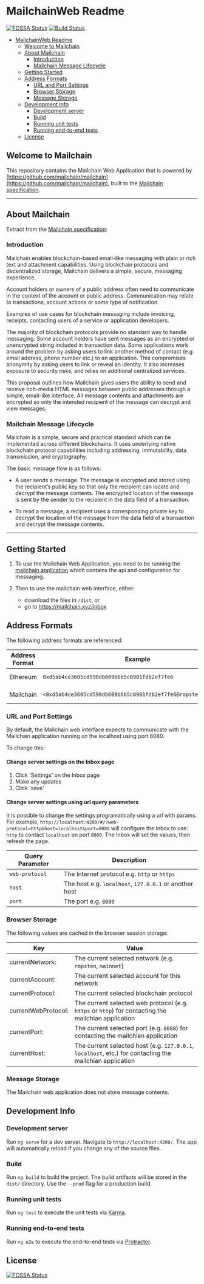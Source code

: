 # MailchainWeb Readme
[![FOSSA Status](https://app.fossa.io/api/projects/git%2Bgithub.com%2Fmailchain%2Fmailchain-web.svg?type=shield)](https://app.fossa.io/projects/git%2Bgithub.com%2Fmailchain%2Fmailchain-web?ref=badge_shield)
[![Build Status](https://travis-ci.com/mailchain/mailchain-web.svg?branch=master)](https://travis-ci.com/mailchain/mailchain-web)


<!-- @import "[TOC]" {cmd="toc" depthFrom=1 depthTo=6 orderedList=false} -->

<!-- code_chunk_output -->

* [MailchainWeb Readme](#mailchainweb-readme)
	* [Welcome to Mailchain](#welcome-to-mailchain)
	* [About Mailchain](#about-mailchain)
		* [Introduction](#introduction)
		* [Mailchain Message Lifecycle](#mailchain-message-lifecycle)
	* [Getting Started](#getting-started)
	* [Address Formats](#address-formats)
		* [URL and Port Settings](#url-and-port-settings)
		* [Browser Storage](#browser-storage)
		* [Message Storage](#message-storage)
	* [Development Info](#development-info)
		* [Development server](#development-server)
		* [Build](#build)
		* [Running unit tests](#running-unit-tests)
		* [Running end-to-end tests](#running-end-to-end-tests)
	* [License](#license)

<!-- /code_chunk_output -->

## Welcome to Mailchain

This repository contains the Mailchain Web Application that is powered by [https://github.com/mailchain/mailchain](https://github.com/mailchain/mailchain), built to the [Mailchain specification](https://github.com/mailchain/mailchain-specification).

---


## About Mailchain 
Extract from the [Mailchain specification](https://github.com/mailchain/mailchain-specification):

### Introduction 
Mailchain enables blockchain-based email-like messaging with plain or rich text and attachment capabilities. Using blockchain protocols and decentralized storage, Mailchain delivers a simple, secure, messaging experience.

Account holders or owners of a public address often need to communicate in the context of the account or public address. Communication may relate to transactions, account actions or some type of notification.

Examples of use cases for blockchain messaging include invoicing, receipts, contacting users of a service or application developers.

The majority of blockchain protocols provide no standard way to handle messaging. Some account holders have sent messages as an encrypted or unencrypted string included in transaction data. Some applications work around the problem by asking users to link another method of contact (e.g. email address, phone number etc.) to an application. This compromises anonymity by asking users to link or reveal an identity. It also increases exposure to security risks, and relies on additional centralized services.

This proposal outlines how Mailchain gives users the ability to send and receive rich-media HTML messages between public addresses through a simple, email-like interface. All message contents and attachments are encrypted so only the intended recipient of the message can decrypt and view messages.

### Mailchain Message Lifecycle

Mailchain is a simple, secure and practical standard which can be implemented across different blockchains. It uses underlying native blockchain protocol capabilities including addressing, immutability, data transmission, and cryptography.

The basic message flow is as follows:

* A user sends a message. The message is encrypted and stored using the recipient’s public key so that only the recipient can locate and decrypt the message contents. The encrypted location of the message is sent by the sender to the recipient in the data field of a transaction.

* To read a message, a recipient uses a corresponding private key to decrypt the location of the message from the data field of a transaction and decrypt the message contents.

---

## Getting Started

1. To use the Mailchain Web Application, you need to be running the [mailchain application](https://github.com/mailchain/mailchain) which contains the api and configuration for messaging.

2. Then to use the mailchain web interface, either:

    * download the files in `/dist`, or
    * go to https://mailchain.xyz/inbox

## Address Formats

The following address formats are referenced:

| Address Format | Example | Notes |
| --- | --- | --- |
| Ethereum | `0xd5ab4ce3605cd590db609b6b5c8901fdb2ef7fe6` | Case insensitive |
| Mailchain | `<0xd5ab4ce3605cd590db609b6b5c8901fdb2ef7fe6@ropsten.ethereum>` | Case insensitive |

### URL and Port Settings
By default, the Mailchain web interface expects to communicate with the Mailchain application running on the localhost using port 8080.

To change this:

#### Change server settings on the Inbox page

1. Click 'Settings' on the Inbox page
1. Make any updates
1. Click 'save'

#### Change server settings using url query parameters

It is possible to change the settings programatically using a url with params. For example, `http://localhost:4200/#/?web-protocol=http&host=localhost&port=8080` will configure the Inbox to use: `http` to contact `localhost` on port `8080`. The Inbox will set the values, then refresh the page.

| Query Parameter | Description |
| --- | --- | 
| `web-protocol` | The Internet protocol e.g. `http` or `https` | 
| `host` | The host e.g. `localhost`, `127.0.0.1` or another host | 
| `port` | The port e.g. `8080` |

### Browser Storage
The following values are cached in the browser session storage:

Key | Value
| - | - |
currentNetwork: | The current selected network (e.g. `ropsten`, `mainnet`)
currentAccount: | The current selected account for this network
currentProtocol: | The current selected blockchain protocol
currentWebProtocol: | The current selected web protocol (e.g. `https` or `http`) for contacting the mailchian application
currentPort: | The current selected port (e.g. `8080`) for contacting the mailchian application
currentHost: | The current selected host (e.g. `127.0.0.1`, `localhost`, etc.) for contacting the mailchian application

### Message Storage
The Mailchain web application does not store message contents.


## Development Info

### Development server

Run `ng serve` for a dev server. Navigate to `http://localhost:4200/`. The app will automatically reload if you change any of the source files.

### Build

Run `ng build` to build the project. The build artifacts will be stored in the `dist/` directory. Use the `--prod` flag for a production build.

### Running unit tests

Run `ng test` to execute the unit tests via [Karma](https://karma-runner.github.io).

### Running end-to-end tests

Run `ng e2e` to execute the end-to-end tests via [Protractor](http://www.protractortest.org/).



## License
[![FOSSA Status](https://app.fossa.io/api/projects/git%2Bgithub.com%2Fmailchain%2Fmailchain-web.svg?type=large)](https://app.fossa.io/projects/git%2Bgithub.com%2Fmailchain%2Fmailchain-web?ref=badge_large)